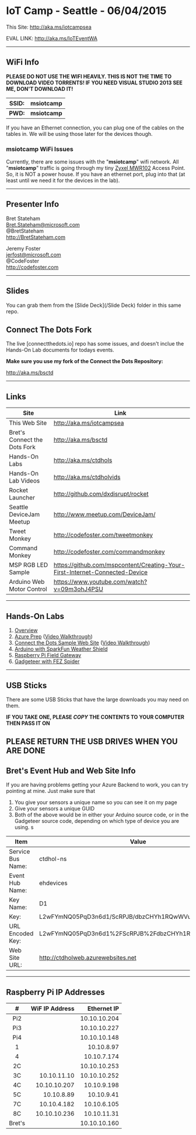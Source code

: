 # IoT Camp - Seattle - 06/04/2015 #

This Site: http://aka.ms/iotcampsea

EVAL LINK: http://aka.ms/IoTEventWA


---

## WiFi Info ##

**PLEASE DO NOT USE THE WIFI HEAVILY.  THIS IS NOT THE TIME TO DOWNLOAD VIDEO TORRENTS!  IF YOU NEED VISUAL STUDIO 2013 SEE ME, DON'T DOWNLOAD IT!**

| SSID:     | msiotcamp     | 
| ---       | ---           |
| **PWD:**  | **msiotcamp** | 

If you have an Ethernet connection, you can plug one of the cables on the tables in.  We will be using those later for the devices though. 

### msiotcamp WiFi Issues ###

Currently, there are some issues with the "**msiotcamp**" wifi network.  All "**msiotcamp**" traffic is going through my tiny [Zyxel MWR102](http://www.zyxel.com/us/en/products_services/mwr102.shtml?t=p) Access Point.  So, it is NOT a power house.  If you have an ethernet port, plug into that (at least until we need it for the devices in the lab). 

---

## Presenter Info

Bret Stateham<br/>
Bret.Stateham@microsoft.com<br/>
@BretStateham<br/>
http://BretStateham.com<br/>

Jeremy Foster<br/>
jerfost@microsoft.com<br/>
@CodeFoster<br/>
http://codefoster.com<br/>

---

## Slides ##

You can grab them from the [Slide Deck](/Slide Deck) folder in this same repo.

## Connect The Dots Fork ##

The live [connectthedots.io] repo has some issues, and doesn't inclue the Hands-On Lab documents for todays events.  

**Make sure you use my fork of the Connect the Dots Repository:**

http://aka.ms/bsctd

---

## Links ##

| Site                          | Link                                | 
| ---                           | ---                                 |
| This Web Site                 | http://aka.ms/iotcampsea            |
| Bret's  Connect the Dots Fork | http://aka.ms/bsctd                 | 
| Hands-On Labs                 | http://aka.ms/ctdhols               |
| Hands-On Lab Videos           | http://aka.ms/ctdholvids            |
| Rocket Launcher               | http://github.com/dxdisrupt/rocket  |  
| Seattle DeviceJam Meetup      | http://www.meetup.com/DeviceJam/    |
| Tweet Monkey                  | http://codefoster.com/tweetmonkey   |
| Command Monkey                | http://codefoster.com/commandmonkey |
| MSP RGB LED Sample            | https://github.com/mspcontent/Creating-Your-First-Internet-Connected-Device | 
| Arduino Web Motor Control     | https://www.youtube.com/watch?v=09m3ohJ4PSU | 

---

## Hands-On Labs ##

1. [Overview](https://github.com/BretStateham/connectthedots/tree/master/HOLs)
2. [Azure Prep](https://github.com/BretStateham/connectthedots/blob/master/HOLs/Azure/AzurePrep) ([Video Walkthrough](https://youtu.be/xABIzejOxm4))
3. [Connect the Dots Sample Web Site](https://github.com/BretStateham/connectthedots/blob/master/HOLs/Azure/WebSite) ([Video Walkthrough](https://youtu.be/xABIzejOxm4))
4. [Arduino with SparkFun Weather Shield](https://github.com/BretStateham/connectthedots/tree/master/HOLs/Devices/GatewayConnectedDevices/Arduino%20UNO/Weather/WeatherSheildJson)
5. [Raspberry Pi Field Gateway](https://github.com/BretStateham/connectthedots/tree/master/HOLs/Devices/Gateways/GatewayService)
6. [Gadgeteer with FEZ Spider](https://github.com/BretStateham/connectthedots/tree/master/HOLs/Devices/DirectlyConnectedDevices/NETMF/ConnectTheDotsGadgeteer)

---

## USB Sticks ##

There are some USB Sticks that have the large downloads you may need on them.  

**IF YOU TAKE ONE, PLEASE *COPY* THE CONTENTS TO YOUR COMPUTER THEN PASS IT ON**

**PLEASE RETURN THE USB DRIVES WHEN YOU ARE DONE**
---

## Bret's Event Hub and Web Site Info ##

If you are having problems getting your Azure Backend to work, you can try pointing at mine.  Just make sure that 

1. You give your sensors a unique name so you can see it on my page 
2. Give your sensors a unique GUID
3. Both of the above would be in either your Arduino source code, or in the Gadgeteer source code, depending on which type of device you are using.  s

|  Item           | Value                                             | 
| ---             | ---                                               |
|Service Bus Name:|ctdhol-ns                                          |
|Event Hub Name:  |ehdevices                                          |
|Key Name:        |D1                                                 |
|Key:             |L2wFYmNQ05PqD3n6d1/ScRPJB/dbzCHYh1RQwWVuBJc=       |
|URL Encoded Key: |L2wFYmNQ05PqD3n6d1%2FScRPJB%2FdbzCHYh1RQwWVuBJc%3D |
|Web Site URL:    |http://ctdholweb.azurewebsites.net                 |	

---

## Raspberry Pi IP Addresses ##

|  #     | WiF IP Address   | Ethernet IP  | 
| :----: | --------------:  | --:          |
|   Pi2  |                  | 10.10.10.204 |
|   Pi3  |                  | 10.10.10.227 |
|   Pi4  |                  | 10.10.10.148 |
|     1  |                  |   10.10.8.97 |
|     4  |                  |  10.10.7.174 |
|    2C  |                  | 10.10.10.253 |
|    3C  | 10.10.11.10      | 10.10.10.252 |
|    4C |  10.10.10.207     |  10.10.9.198 |
|    5C |  10.10.8.89    | 10.10.9.41  |
|    7C |  10.10.4.182   |  10.10.6.105 |
|    8C |  10.10.10.236  | 10.10.11.31|
| Bret's |                  | 10.10.10.160 |


